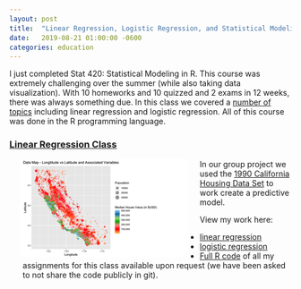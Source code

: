 ```yaml
---
layout: post
title:  "Linear Regression, Logistic Regression, and Statistical Modeling in R"
date:   2019-08-21 01:00:00 -0600
categories: education
---
```


I just completed Stat 420: Statistical Modeling in R. This course was extremely challenging over the summer (while also taking data visualization). With 10 homeworks and 10 quizzed and 2 exams in 12 weeks, there was always something due.  In this class we covered a [number of topics](http://daviddalpiaz.github.io/appliedstats/index.html) including linear regression and logistic regression.  All of this course was done in the R programming language.


### [Linear Regression Class](/images/portfolio/Data_Analysis.html)

[<img align="left" src="/images/portfolio/california_data_analysis.PNG" hspace="20">](/images/portfolio/Data_Analysis.html)

In our group project we used the [1990 California Housing Data Set](http://rpubs.com/ablythe/520912) to work create a predictive model.

View my work here:
* [linear regression](/images/portfolio/w09-hw-ablythe.html)
* [logistic regression](/images/portfolio/w10-hw-ablythe.html)
* [Full R code](https://gitlab.com/aaronblythe/stat420) of all my assignments for this class available upon request (we have been asked to not share the code publicly in git).

<br/>
<br/>
<br/>
<br/>